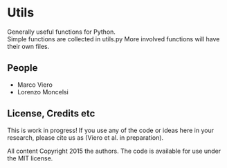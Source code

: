 # Utils 
Generally useful functions for Python.  
Simple functions are collected in utils.py
More involved functions will have their own files.  

## People

* Marco Viero
* Lorenzo Moncelsi

## License, Credits etc

This is work in progress! If you use any of the code or ideas here in your research, please cite us as (Viero et al. in preparation).

All content Copyright 2015 the authors. The code is available for use under the MIT license.
